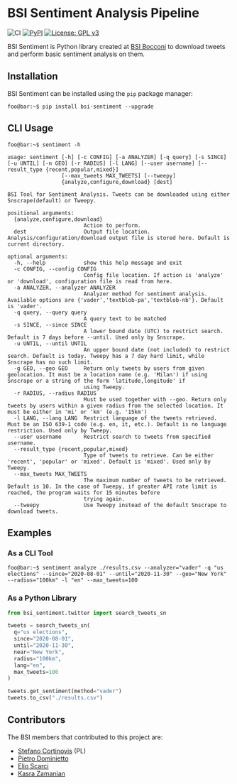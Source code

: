 # BSI Sentiment Analysis Pipeline

![CI](https://github.com/fastai/fastai/workflows/CI/badge.svg) [![PyPI](https://img.shields.io/pypi/v/bsi-sentiment?color=blue&label=pypi%20version)](https://pypi.org/project/bsi-sentiment/#description) [![License: GPL v3](https://img.shields.io/badge/License-GPLv3-blue.svg)](https://www.gnu.org/licenses/gpl-3.0)

BSI Sentiment is Python library created at [BSI Bocconi](https://github.com/BSI-Bocconi) to download tweets and perform basic sentiment analysis on them.

## Installation 

BSI Sentiment can be installed using the `pip` package manager:

```console
foo@bar:~$ pip install bsi-sentiment --upgrade
```

## CLI Usage

```console
foo@bar:~$ sentiment -h

usage: sentiment [-h] [-c CONFIG] [-a ANALYZER] [-q query] [-s SINCE] [-u UNTIL] [-n GEO] [-r RADIUS] [-l LANG] [--user username] [--result_type {recent,popular,mixed}]
                 [--max_tweets MAX_TWEETS] [--tweepy]
                 {analyze,configure,download} [dest]

BSI Tool for Sentiment Analysis. Tweets can be downloaded using either Snscrape(default) or Tweepy.

positional arguments:
  {analyze,configure,download}
                        Action to perform.
  dest                  Output file location. Analysis/configuration/download output file is stored here. Default is current directory.

optional arguments:
  -h, --help            show this help message and exit
  -c CONFIG, --config CONFIG
                        Config file location. If action is 'analyze' or 'download', configuration file is read from here.
  -a ANALYZER, --analyzer ANALYZER
                        Analyzer method for sentiment analysis. Available options are {'vader','textblob-pa','textblob-nb'}. Default is 'vader'.
  -q query, --query query
                        A query text to be matched
  -s SINCE, --since SINCE
                        A lower bound date (UTC) to restrict search. Default is 7 days before --until. Used only by Snscrape.
  -u UNTIL, --until UNTIL
                        An upper bound date (not included) to restrict search. Default is today. Tweepy has a 7 day hard limit, while Snscrape has no such limit.
  -g GEO, --geo GEO     Return only tweets by users from given geolocation. It must be a location name (e.g. 'Milan') if using Snscrape or a string of the form 'latitude,longitude' if
                        using Tweepy.
  -r RADIUS, --radius RADIUS
                        Must be used together with --geo. Return only tweets by users within a given radius from the selected location. It must be either in 'mi' or 'km' (e.g. '15km')
  -l LANG, --lang LANG  Restrict language of the tweets retrieved. Must be an ISO 639-1 code (e.g. en, it, etc.). Default is no language restriction. Used only by Tweepy.
  --user username       Restrict search to tweets from specified username.
  --result_type {recent,popular,mixed}
                        Type of tweets to retrieve. Can be either 'recent', 'popular' or 'mixed'. Default is 'mixed'. Used only by Tweepy.
  --max_tweets MAX_TWEETS
                        The maximum number of tweets to be retrieved. Default is 10. In the case of Tweepy, if greater API rate limit is reached, the program waits for 15 minutes before
                        trying again.
  --tweepy              Use Tweepy instead of the default Snscrape to download tweets.
```

## Examples

### As a CLI Tool

```console
foo@bar:~$ sentiment analyze ./results.csv --analyzer="vader" -q "us elections" --since="2020-08-01" --until="2020-11-30" --geo="New York" --radius="100km" -l "en" --max_tweets=100
```

### As a Python Library

```python
from bsi_sentiment.twitter import search_tweets_sn

tweets = search_tweets_sn(
  q="us elections",
  since="2020-08-01",
  until="2020-11-30",
  near="New York",
  radius="100km",
  lang="en",
  max_tweets=100
)

tweets.get_sentiment(method="vader")
tweets.to_csv("./results.csv")
```

## Contributors

The BSI members that contributed to this project are:
* [Stefano Cortinovis](https://github.com/scortino) (PL)
* [Pietro Dominietto](https://github.com/PietroDomi)
* [Elio Scarci](https://github.com/eliox98)
* [Kasra Zamanian](https://github.com/kasrazn97)